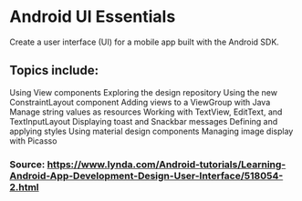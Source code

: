 # Android UI Essentials
Create a user interface (UI) for a mobile app built with the Android SDK.

## Topics include:
Using View components
Exploring the design repository
Using the new ConstraintLayout component
Adding views to a ViewGroup with Java
Manage string values as resources
Working with TextView, EditText, and TextInputLayout
Displaying toast and Snackbar messages
Defining and applying styles
Using material design components
Managing image display with Picasso


### Source: https://www.lynda.com/Android-tutorials/Learning-Android-App-Development-Design-User-Interface/518054-2.html
